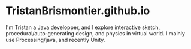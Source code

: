 # TristanBrismontier.github.io

I'm Tristan a Java developper, and I explore interactive sketch,
procedural/auto-generating design, and physics in virtual world.
I mainly use Processing/java, and recently Unity.
